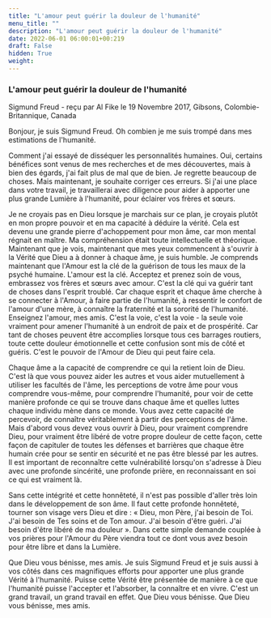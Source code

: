 ```yaml
---
title: "L'amour peut guérir la douleur de l'humanité"
menu_title: ""
description: "L'amour peut guérir la douleur de l'humanité"
date: 2022-06-01 06:00:01+00:219
draft: False
hidden: True
weight:
---
```

### L'amour peut guérir la douleur de l'humanité

Sigmund Freud - reçu par Al Fike le 19 Novembre 2017, Gibsons, Colombie-Britannique, Canada

Bonjour, je suis Sigmund Freud. Oh combien je me suis trompé dans mes estimations de l'humanité. 

Comment j'ai essayé de disséquer les personnalités humaines. Oui, certains bénéfices sont venus de mes recherches et de mes découvertes, mais à bien des égards, j'ai fait plus de mal que de bien. Je regrette beaucoup de choses. Mais maintenant, je souhaite corriger ces erreurs. Si j'ai une place dans votre travail, je travaillerai avec diligence pour aider à apporter une plus grande Lumière à l'humanité, pour éclairer vos frères et sœurs.

Je ne croyais pas en Dieu lorsque je marchais sur ce plan, je croyais plutôt en mon propre pouvoir et en ma capacité à déduire la vérité. Cela est devenu une grande pierre d'achoppement pour mon âme, car mon mental régnait en maître. Ma compréhension était toute intellectuelle et théorique. Maintenant que je vois, maintenant que mes yeux commencent à s'ouvrir à la Vérité que Dieu a à donner à chaque âme, je suis humble. Je comprends maintenant que l'Amour est la clé de la guérison de tous les maux de la psyché humaine. L'amour est la clé. Acceptez et prenez soin de vous, embrassez vos frères et sœurs avec amour. C'est la clé qui va guérir tant de choses dans l'esprit troublé. Car chaque esprit et chaque âme cherche à se connecter à l'Amour, à faire partie de l'humanité, à ressentir le confort de l'amour d'une mère, à connaître la fraternité et la sororité de l'humanité. Enseignez l'amour, mes amis. C'est la voie, c'est la voie - la seule voie vraiment pour amener l'humanité à un endroit de paix et de prospérité. Car tant de choses peuvent être accomplies lorsque tous ces barrages routiers, toute cette douleur émotionnelle et cette confusion sont mis de côté et guéris. C'est le pouvoir de l'Amour de Dieu qui peut faire cela.

Chaque âme a la capacité de comprendre ce qui la retient loin de Dieu. C'est là que vous pouvez aider les autres et vous aider mutuellement à utiliser les facultés de l'âme, les perceptions de votre âme pour vous comprendre vous-même, pour comprendre l'humanité, pour voir de cette manière profonde ce qui se trouve dans chaque âme et quelles luttes chaque individu mène dans ce monde. Vous avez cette capacité de percevoir, de connaître véritablement à partir des perceptions de l'âme. Mais d'abord vous devez vous ouvrir à Dieu, pour vraiment comprendre Dieu, pour vraiment être libéré de votre propre douleur de cette façon, cette façon de capituler de toutes les défenses et barrières que chaque être humain crée pour se sentir en sécurité et ne pas être blessé par les autres. Il est important de reconnaître cette vulnérabilité lorsqu'on s'adresse à Dieu avec une profonde sincérité, une profonde prière, en reconnaissant en soi ce qui est vraiment là.

Sans cette intégrité et cette honnêteté, il n'est pas possible d'aller très loin dans le développement de son âme. Il faut cette profonde honnêteté, tourner son visage vers Dieu et dire : « Dieu, mon Père, j'ai besoin de Toi. J'ai besoin de Tes soins et de Ton amour. J'ai besoin d'être guéri. J'ai besoin d'être libéré de ma douleur ». Dans cette simple demande couplée à vos prières pour l'Amour du Père viendra tout ce dont vous avez besoin pour être libre et dans la Lumière.

Que Dieu vous bénisse, mes amis. Je suis Sigmund Freud et je suis aussi à vos côtés dans ces magnifiques efforts pour apporter une plus grande Vérité à l'humanité. Puisse cette Vérité être présentée de manière à ce que l'humanité puisse l'accepter et l'absorber, la connaître et en vivre. C'est un grand travail, un grand travail en effet. Que Dieu vous bénisse. Que Dieu vous bénisse, mes amis.



